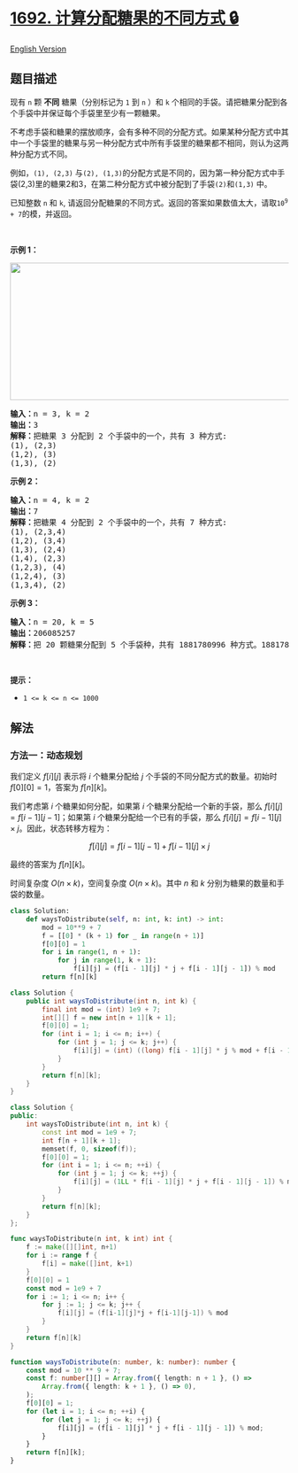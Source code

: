 # [1692. 计算分配糖果的不同方式 🔒](https://leetcode.cn/problems/count-ways-to-distribute-candies)

[English Version](/solution/1600-1699/1692.Count%20Ways%20to%20Distribute%20Candies/README_EN.md)

<!-- tags:动态规划 -->

<!-- difficulty:困难 -->

## 题目描述

<!-- 这里写题目描述 -->

<p>现有 <code>n</code> 颗 <strong>不同</strong> 糖果（分别标记为 <code>1</code> 到 <code>n</code> ）和 <code>k</code> 个相同的手袋。请把糖果分配到各个手袋中并保证每个手袋里至少有一颗糖果。</p>

<p>不考虑手袋和糖果的摆放顺序，会有多种不同的分配方式。如果某种分配方式中其中一个手袋里的糖果与另一种分配方式中所有手袋里的糖果都不相同，则认为这两种分配方式不同。</p>

<p>例如，<code>(1), (2,3)</code>&nbsp;与<code>(2), (1,3)</code>的分配方式是不同的，因为第一种分配方式中手袋(2,3)里的糖果2和3，在第二种分配方式中被分配到了手袋<code>(2)</code>和<code>(1,3)</code>&nbsp;中。</p>

<p>已知整数&nbsp;<code>n</code>&nbsp;和&nbsp;<code>k</code>, 请返回分配糖果的不同方式。返回的答案如果数值太大，请取<code>10<sup>9</sup> + 7</code>的模，并返回。</p>

<p>&nbsp;</p>

<p><strong>示例&nbsp;1：</strong></p>

<p><img alt="" src="https://fastly.jsdelivr.net/gh/doocs/leetcode@main/solution/1600-1699/1692.Count%20Ways%20to%20Distribute%20Candies/images/candies-1.png" style="height: 248px; width: 600px;" /></p>

<pre>
<strong>输入：</strong>n = 3, k = 2
<strong>输出：</strong>3
<strong>解释：</strong>把糖果 3 分配到 2 个手袋中的一个，共有 3 种方式:
(1), (2,3)
(1,2), (3)
(1,3), (2)
</pre>

<p><strong>示例 2：</strong></p>

<pre>
<strong>输入：</strong>n = 4, k = 2
<strong>输出：</strong>7
<strong>解释：</strong>把糖果 4 分配到 2 个手袋中的一个，共有 7 种方式:
(1), (2,3,4)
(1,2), (3,4)
(1,3), (2,4)
(1,4), (2,3)
(1,2,3), (4)
(1,2,4), (3)
(1,3,4), (2)
</pre>

<p><strong>示例 3：</strong></p>

<pre>
<strong>输入：</strong>n = 20, k = 5
<strong>输出：</strong>206085257
<strong>解释：</strong>把 20 颗糖果分配到 5 个手袋种，共有 1881780996 种方式。1881780996 取 10<sup>9</sup> + 7的模，等于 206085257。
</pre>

<p>&nbsp;</p>

<p><strong>提示：</strong></p>

<ul>
	<li><code>1 &lt;= k &lt;= n &lt;= 1000</code></li>
</ul>

## 解法

### 方法一：动态规划

我们定义 $f[i][j]$ 表示将 $i$ 个糖果分配给 $j$ 个手袋的不同分配方式的数量。初始时 $f[0][0]=1$，答案为 $f[n][k]$。

我们考虑第 $i$ 个糖果如何分配，如果第 $i$ 个糖果分配给一个新的手袋，那么 $f[i][j]=f[i-1][j-1]$；如果第 $i$ 个糖果分配给一个已有的手袋，那么 $f[i][j]=f[i-1][j]\times j$。因此，状态转移方程为：

$$
f[i][j]=f[i-1][j-1]+f[i-1][j]\times j
$$

最终的答案为 $f[n][k]$。

时间复杂度 $O(n \times k)$，空间复杂度 $O(n \times k)$。其中 $n$ 和 $k$ 分别为糖果的数量和手袋的数量。

<!-- tabs:start -->

```python
class Solution:
    def waysToDistribute(self, n: int, k: int) -> int:
        mod = 10**9 + 7
        f = [[0] * (k + 1) for _ in range(n + 1)]
        f[0][0] = 1
        for i in range(1, n + 1):
            for j in range(1, k + 1):
                f[i][j] = (f[i - 1][j] * j + f[i - 1][j - 1]) % mod
        return f[n][k]
```

```java
class Solution {
    public int waysToDistribute(int n, int k) {
        final int mod = (int) 1e9 + 7;
        int[][] f = new int[n + 1][k + 1];
        f[0][0] = 1;
        for (int i = 1; i <= n; i++) {
            for (int j = 1; j <= k; j++) {
                f[i][j] = (int) ((long) f[i - 1][j] * j % mod + f[i - 1][j - 1]) % mod;
            }
        }
        return f[n][k];
    }
}
```

```cpp
class Solution {
public:
    int waysToDistribute(int n, int k) {
        const int mod = 1e9 + 7;
        int f[n + 1][k + 1];
        memset(f, 0, sizeof(f));
        f[0][0] = 1;
        for (int i = 1; i <= n; ++i) {
            for (int j = 1; j <= k; ++j) {
                f[i][j] = (1LL * f[i - 1][j] * j + f[i - 1][j - 1]) % mod;
            }
        }
        return f[n][k];
    }
};
```

```go
func waysToDistribute(n int, k int) int {
	f := make([][]int, n+1)
	for i := range f {
		f[i] = make([]int, k+1)
	}
	f[0][0] = 1
	const mod = 1e9 + 7
	for i := 1; i <= n; i++ {
		for j := 1; j <= k; j++ {
			f[i][j] = (f[i-1][j]*j + f[i-1][j-1]) % mod
		}
	}
	return f[n][k]
}
```

```ts
function waysToDistribute(n: number, k: number): number {
    const mod = 10 ** 9 + 7;
    const f: number[][] = Array.from({ length: n + 1 }, () =>
        Array.from({ length: k + 1 }, () => 0),
    );
    f[0][0] = 1;
    for (let i = 1; i <= n; ++i) {
        for (let j = 1; j <= k; ++j) {
            f[i][j] = (f[i - 1][j] * j + f[i - 1][j - 1]) % mod;
        }
    }
    return f[n][k];
}
```

<!-- tabs:end -->

<!-- end -->
